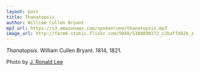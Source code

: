 ```yaml
---
layout: post
title: Thanatopsis
author: William Cullen Bryant
mp3_url: https://s3.amazonaws.com/spokenrune/thanatopsis.mp3
image_url: http://farm6.static.flickr.com/5048/5380890372_c2baffd42b_z.jpg
---
```


_Thanatopsis_.  William Cullen Bryant.  1814, 1821.

Photo by [J. Ronald Lee](http://jronaldlee.com/)